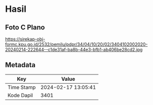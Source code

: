 # Hasil

## Foto C Plano

https://sirekap-obj-formc.kpu.go.id/2532/pemilu/pdpr/34/04/10/20/02/3404102002020-20240214-222644--c1de31af-ba8b-44e3-bfb1-ab406be28cd2.jpg


## Metadata

| Key        | Value               |
| ---------- | ------------------- |
| Time Stamp | 2024-02-17 13:05:41 |
| Kode Dapil | 3401                |




